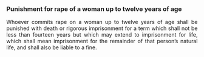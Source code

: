### Punishment for rape of a woman up to twelve years of age
<div style="text-align: justify">

Whoever commits rape on a woman up to twelve years of age shall be punished with death or rigorous imprisonment for a term which shall not be less than fourteen years but which may extend to imprisonment for life, which shall mean imprisonment for the remainder of that person’s natural life, and shall also be liable to a fine.

</div>
